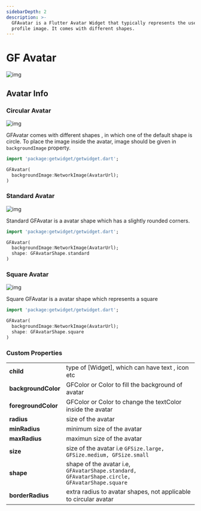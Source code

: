 ```yaml
---
sidebarDepth: 2
description: >-
  GFAvatar is a Flutter Avatar Widget that typically represents the user's
  profile image. It comes with different shapes.
---
```


# GF Avatar

![img](https://ik.imagekit.io/ionicfirebaseapp/docs/tr:dpr-auto,tr:w-auto/Avatars_2x_cM1srTq6w.png)

## Avatar Info

### Circular Avatar

![img](https://ik.imagekit.io/ionicfirebaseapp/circular-avatars-2x_YEAePfrqD.png)

GFAvatar comes with different shapes , in which one of the default shape is circle. To place the image inside the avatar, image should be given in `backgroundImage` property.

```dart
import 'package:getwidget/getwidget.dart';

GFAvatar(
  backgroundImage:NetworkImage(AvatarUrl);
)
```

### Standard Avatar

![img](https://ik.imagekit.io/ionicfirebaseapp/slightly-rounded-corners-2x_VCB3GCS2h.png)

Standard GFAvatar is a avatar shape which has a slightly rounded corners.

```dart
import 'package:getwidget/getwidget.dart';

GFAvatar(
  backgroundImage:NetworkImage(AvatarUrl);
  shape: GFAvatarShape.standard
)
```

### Square Avatar

![img](https://ik.imagekit.io/ionicfirebaseapp/square-2x_Zs-9r00cm.png)

Square GFAvatar is a avatar shape which represents a square

```dart
import 'package:getwidget/getwidget.dart';

GFAvatar(
  backgroundImage:NetworkImage(AvatarUrl);
  shape: GFAvatarShape.square
)
```

### Custom Properties

|  |  |
| :--- | :--- |
| **child** | type of \[Widget\], which can have text , icon etc |
| **backgroundColor** | GFColor or Color to fill the background of avatar |
| **foregroundColor** | GFColor or Color to change the textColor inside the avatar |
| **radius** | size of the avatar |
| **minRadius** | minimum size of the avatar |
| **maxRadius** | maximun size of the avatar |
| **size** | size of the avatar i.e `GFSize.large, GFSize.medium, GFSize.small` |
| **shape** | shape of the avatar i.e, `GFAvatarShape.standard, GFAvatarShape.circle, GFAvatarShape.square` |
| **borderRadius** | extra radius to avatar shapes, not applicable to circular avatar |

